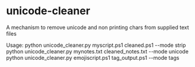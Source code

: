 # unicode-cleaner
A mechanism to remove unicode and non printing chars from supplied text files

Usage:
python unicode_cleaner.py myscript.ps1 cleaned.ps1 --mode strip
python unicode_cleaner.py mynotes.txt cleaned_notes.txt --mode unicode
python unicode_cleaner.py emojiscript.ps1 tag_output.ps1 --mode tags

